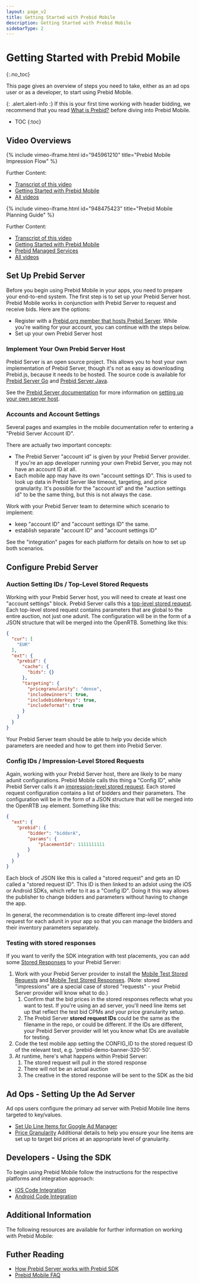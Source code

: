 ```yaml
---
layout: page_v2
title: Getting Started with Prebid Mobile
description: Getting Started with Prebid Mobile
sidebarType: 2
---
```


# Getting Started with Prebid Mobile
{:.no_toc}

This page gives an overview of steps you need to take, either as an ad ops user or as a developer, to start using Prebid Mobile.

{: .alert.alert-info :}
If this is your first time working with header bidding, we recommend that you read [What is Prebid?](/overview/intro.html) before diving into Prebid Mobile.

- TOC
{:toc}

## Video Overviews

{% include vimeo-iframe.html id="945961210" title="Prebid Mobile Impression Flow" %}

Further Content:

- [Transcript of this video](/prebid-mobile/prebid-mobile-video-flow.html)
- [Getting Started with Prebid Mobile](/prebid-mobile/prebid-mobile-getting-started.html)
- [All videos](/overview/all-videos.html)

{% include vimeo-iframe.html id="948475423" title="Prebid Mobile Planning Guide" %}

Further Content:

- [Transcript of this video](/prebid-mobile/prebid-mobile-video-planning.html)
- [Getting Started with Prebid Mobile](/prebid-mobile/prebid-mobile-getting-started.html)
- [Prebid Managed Services](https://prebid.org/product-suite/managed-services/)
- [All videos](/overview/all-videos.html)

## Set Up Prebid Server

Before you begin using Prebid Mobile in your apps, you need to prepare your end-to-end system. The first step is to set up your Prebid Server host. Prebid Mobile works in conjunction with Prebid Server to request and receive bids. Here are the options:

- Register with a [Prebid.org member that hosts Prebid Server](https://prebid.org/product-suite/managed-services/). While you're waiting for your account, you can continue with the steps below.
- Set up your own Prebid Server host

### Implement Your Own Prebid Server Host

Prebid Server is an open source project. This allows you to host your own implementation of Prebid Server, though it's not as easy as downloading Prebid.js, because it needs to be hosted. The source code is available for [Prebid Server Go](https://github.com/prebid/prebid-server) and [Prebid Server Java](https://github.com/prebid/prebid-server-java).

See the [Prebid Server documentation](/prebid-server/overview/prebid-server-overview.html) for more information on [setting up your own server host](/prebid-server/hosting/pbs-hosting.html).

### Accounts and Account Settings

Several pages and examples in the mobile documentation refer to entering a "Prebid Server Account ID".

There are actually two important concepts:

- The Prebid Server "account id" is given by your Prebid Server provider. If you're an app developer running your own Prebid Server, you may not have an account ID at all.
- Each mobile app may have its own "account settings ID". This is used to look up data in Prebid Server like timeout, targeting, and price granularity. It's possible for the "account id" and the "auction settings id" to be the same thing, but this is not always the case.

Work with your Prebid Server team to determine which scenario to implement:

- keep "account ID" and "account settings ID" the same.
- establish separate "account ID" and "account settings ID"

See the "integration" pages for each platform for details on how to set up both scenarios.

## Configure Prebid Server

### Auction Setting IDs / Top-Level Stored Requests

Working with your Prebid Server host, you will need to create at least one "account settings" block. Prebid Server calls this a [top-level stored request](/prebid-server/features/pbs-storedreqs.html). Each top-level stored request contains parameters that are global to the entire auction, not just
one adunit. The configuration will be in the form of a JSON structure that will be merged into the OpenRTB. Something like this:

```json
{
  "cur": [
    "EUR"
  ],
  "ext": {
    "prebid": {
      "cache": {
        "bids": {}
      },
      "targeting": {
        "pricegranularity": "dense",
        "includewinners": true,
        "includebidderkeys": true,
        "includeformat": true
      }
    }
  }
}
```

Your Prebid Server team should be able to help you decide which parameters are needed and how to get them into Prebid Server.

### Config IDs / Impression-Level Stored Requests

Again, working with your Prebid Server host, there are likely to be many adunit configurations. Prebid Mobile calls this thing a "Config ID", while Prebid Server calls it an [impression-level stored request](/prebid-server/features/pbs-storedreqs.html). Each stored request configuration contains a list of bidders and their parameters. The configuration will be in the form of a JSON structure that will be merged into the OpenRTB `imp` element. Something like this:

```json
{
  "ext": {
    "prebid": {
        "bidder": "bidderA",
        "params": {
            "placementId": 1111111111
        }
    }
  }
}
```

Each block of JSON like this is called a "stored request" and gets an ID called a "stored request ID". This ID is then linked to an adslot using the iOS or Android SDKs, which refer to it as a "Config ID". Doing it this way allows the publisher to change bidders and parameters without
having to change the app.

In general, the recommendation is to create different imp-level stored request for each adunit in your app so that you can manage the bidders and their inventory parameters separately.

### Testing with stored responses

If you want to verify the SDK integration with test placements, you can add some [Stored Responses](/troubleshooting/pbs-troubleshooting.html#stored-responses) to your Prebid Server:

1. Work with your Prebid Server provider to install the [Mobile Test Stored Requests](https://github.com/prebid/prebid-mobile-ios/tree/master/Example/PrebidDemo/stored-configs/stored-impressions) and [Mobile Test Stored Responses](https://github.com/prebid/prebid-mobile-ios/tree/master/Example/PrebidDemo/stored-configs/stored-responses). (Note: stored "impressions" are a special case of stored "requests" - your Prebid Server provider will know what to do.)
    1. Confirm that the bid prices in the stored responses reflects what you want to test. If you're using an ad server, you'll need line items set up that reflect the test bid CPMs and your price granularity setup.
    2. The Prebid Server **stored request IDs** could be the same as the filename in the repo, or could be different. If the IDs are different, your Prebid Server provider will let you know what IDs are available for testing.
2. Code the test mobile app setting the CONFIG_ID to the stored request ID of the relevant test, e.g. 'prebid-demo-banner-320-50'.
3. At runtime, here's what happens within Prebid Server:
    1. The stored request will pull in the stored response
    2. There will not be an actual auction
    3. The creative in the stored response will be sent to the SDK as the bid

## Ad Ops - Setting Up the Ad Server

Ad ops users configure the primary ad server with Prebid Mobile line items targeted to key/values.

- [Set Up Line Items for Google Ad Manager](/adops/step-by-step.html)
- [Price Granularity](/adops/price-granularity.html) Additional details to help you ensure your line items are set up to target bid prices at an appropriate level of granularity.

## Developers - Using the SDK

To begin using Prebid Mobile follow the instructions for the respective platforms and integration approach:

- [iOS Code Integration](/prebid-mobile/pbm-api/ios/code-integration-ios.html)
- [Android Code Integration](/prebid-mobile/pbm-api/android/code-integration-android.html)

## Additional Information

The following resources are available for further information on working with Prebid Mobile:

## Futher Reading

- [How Prebid Server works with Prebid SDK](/prebid-server/use-cases/pbs-sdk.html)
- [Prebid Mobile FAQ](https://docs.prebid.org/faq/prebid-mobile-faq.html)
